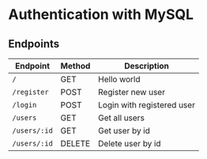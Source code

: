 # Authentication with MySQL

## Endpoints

| Endpoint     | Method | Description                |
| ------------ | ------ | -------------------------- |
| `/`          | GET    | Hello world                |
| `/register`  | POST   | Register new user          |
| `/login`     | POST   | Login with registered user |
| `/users`     | GET    | Get all users              |
| `/users/:id` | GET    | Get user by id             |
| `/users/:id` | DELETE | Delete user by id          |
